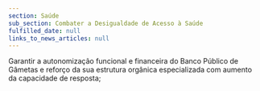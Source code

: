 ```yaml
---
section: Saúde
sub_section: Combater a Desigualdade de Acesso à Saúde
fulfilled_date: null
links_to_news_articles: null
---
```


Garantir a autonomização funcional e financeira do Banco Público de Gâmetas e reforço da sua estrutura orgânica especializada com aumento da capacidade de resposta;